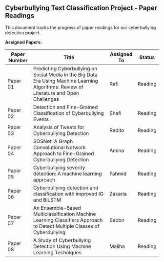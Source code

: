 ## Cyberbullying Text Classification Project - Paper Readings

This document tracks the progress of paper readings for our cyberbullying detection project.

**Assigned Papers:**

| Paper Number | Title | Assigned To | Status | 
|---|---|---|---|
| Paper 01 | Predicting Cyberbullying on Social Media in the Big Data Era Using Machine Learning Algorithms: Review of Literature and Open Challenges | Rafi | Reading |
| Paper 02 | Detection and Fine-Grained Classification of Cyberbullying Events | Shafi | Reading |
| Paper 03 | Analysis of Tweets for Cyberbullying Detection  | Radito | Reading |
| Paper 04 | SOSNet: A Graph Convolutional Network Approach to Fine-Grained Cyberbullying Detection  | Amina | Reading |
| Paper 05| Cyberbullying severity detection: A machine learning approach  | Fahmid |Reading |
| Paper 06 | Cyberbullying detection and classification with improved IG and BiLSTM | Zakaria | Reading |
| Paper 07 | An Ensemble-Based Multiclassification Machine Learning Classifiers Approach to Detect Multiple Classes of Cyberbullying | Sabbir | Reading |
| Paper 08 | A Study of Cyberbullying Detection Using Machine Learning Techniques | Maliha | Reading |
